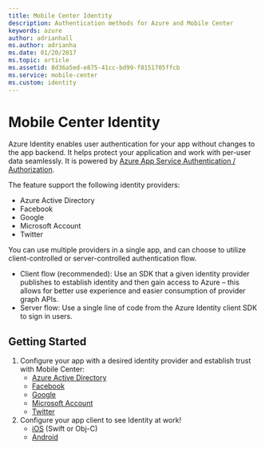 ```yaml
---
title: Mobile Center Identity
description: Authentication methods for Azure and Mobile Center
keywords: azure
author: adrianhall
ms.author: adrianha
ms.date: 01/20/2017
ms.topic: article
ms.assetid: 8d36a5ed-e875-41cc-bd99-f8151705ffcb
ms.service: mobile-center
ms.custom: identity
---
```


# Mobile Center Identity

Azure Identity enables user authentication for your app without changes to the app backend. It helps protect your application and work with per-user data seamlessly. It is powered by [Azure App Service Authentication / Authorization].

The feature support the following identity providers:
* Azure Active Directory
* Facebook
* Google
* Microsoft Account
* Twitter

You can use multiple providers in a single app, and can choose to utilize client-controlled or server-controlled authentication flow.
* Client flow (recommended): Use an SDK that a given identity provider publishes to establish identity and then gain access to Azure – this allows for better use experience and easier consumption of provider graph APIs.
* Server flow: Use a single line of code from the Azure Identity client SDK to sign in users.


## Getting Started

1.  Configure your app with a desired identity provider and establish trust with Mobile Center:
    * [Azure Active Directory]
    * [Facebook]
    * [Google]
    * [Microsoft Account]
    * [Twitter]
2.  Configure your app client to see Identity at work!
    * [iOS][iOS] (Swift or Obj-C)
    * [Android]

[Azure App Service Authentication / Authorization]: https://azure.microsoft.com/en-us/documentation/articles/app-service-authentication-overview/
[Azure Active Directory]: azuread.md
[Facebook]: facebook.md
[Google]: google.md
[Microsoft Account]: microsoft.md
[Twitter]: twitter.md
[iOS]: ~/sdk/azure/identity/ios.md
[Android]: ~/sdk/azure/identity/android.md
